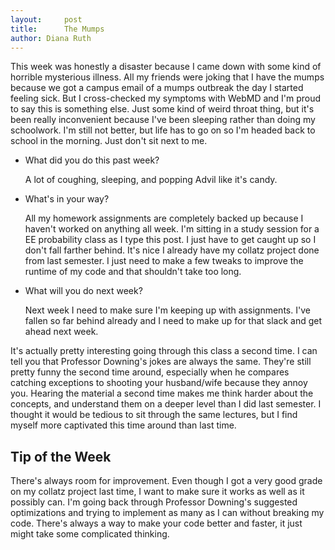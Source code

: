 ```yaml
---
layout:     post
title:      The Mumps
author: Diana Ruth
---
```


This week was honestly a disaster because I came down with some kind of horrible mysterious illness. All my friends were joking that I have the mumps because we got a campus email of a mumps outbreak the day I started feeling sick. But I cross-checked my symptoms with WebMD and I'm proud to say this is something else. Just some kind of weird throat thing, but it's been really inconvenient because I've been sleeping rather than doing my schoolwork. I'm still not better, but life has to go on so I'm headed back to school in the morning. Just don't sit next to me.

- What did you do this past week?

    A lot of coughing, sleeping, and popping Advil like it's candy.
    
- What's in your way?

    All my homework assignments are completely backed up because I haven't worked on anything all week. I'm sitting in a study session for a EE probability class as I type this post. I just have to get caught up so I don't fall farther behind. It's nice I already have my collatz project done from last semester. I just need to make a few tweaks to improve the runtime of my code and that shouldn't take too long.
    
- What will you do next week?

    Next week I need to make sure I'm keeping up with assignments. I've fallen so far behind already and I need to make up for that slack and get ahead next week.
    
It's actually pretty interesting going through this class a second time. I can tell you that Professor Downing's jokes are always the same. They're still pretty funny the second time around, especially when he compares catching exceptions to shooting your husband/wife because they annoy you. Hearing the material a second time makes me think harder about the concepts, and understand them on a deeper level than I did last semester. I thought it would be tedious to sit through the same lectures, but I find myself more captivated this time around than last time.

Tip of the Week
---------------

There's always room for improvement. Even though I got a very good grade on my collatz project last time, I want to make sure it works as well as it possibly can. I'm going back through Professor Downing's suggested optimizations and trying to implement as many as I can without breaking my code. There's always a way to make your code better and faster, it just might take some complicated thinking.
